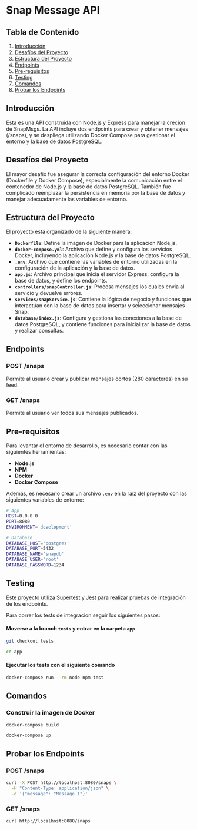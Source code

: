 # Snap Message API

## Tabla de Contenido

1. [Introducción](#introducción)
2. [Desafíos del Proyecto](#desafíos-del-proyecto)
3. [Estructura del Proyecto](#estructura-del-proyecto)
4. [Endpoints](#endpoints)
5. [Pre-requisitos](#pre-requisitos)
6. [Testing](#testing)
7. [Comandos](#comandos)
8. [Probar los Endpoints](#probar-los-endpoints)

## Introducción

Esta es una API construida con Node.js y Express para manejar la crecion de SnapMsgs. La API incluye dos endpoints para crear y obtener mensajes (/snaps), y se despliega utilizando Docker Compose para gestionar el entorno y la base de datos PostgreSQL.

## Desafíos del Proyecto

El mayor desafío fue asegurar la correcta configuración del entorno Docker (Dockerfile y Docker Compose), especialmente la comunicación entre el contenedor de Node.js y la base de datos PostgreSQL. También fue complicado reemplazar la persistencia en memoria por la base de datos y manejar adecuadamente las variables de entorno.

## Estructura del Proyecto

El proyecto está organizado de la siguiente manera:

- **`Dockerfile`**: Define la imagen de Docker para la aplicación Node.js.
- **`docker-compose.yml`**: Archivo que define y configura los servicios Docker, incluyendo la aplicación Node.js y la base de datos PostgreSQL.
- **`.env`**: Archivo que contiene las variables de entorno utilizadas en la configuración de la aplicación y la base de datos.
- **`app.js`**: Archivo principal que inicia el servidor Express, configura la base de datos, y define los endpoints.
- **`controllers/snapController.js`**: Procesa mensajes los cuales envia al servicio y devuelve errores.
- **`services/snapService.js`**: Contiene la lógica de negocio y funciones que interactúan con la base de datos para insertar y seleccionar mensajes Snap.
- **`database/index.js`**: Configura y gestiona las conexiones a la base de datos PostgreSQL, y contiene funciones para inicializar la base de datos y realizar consultas.

## Endpoints

### POST /snaps

Permite al usuario crear y publicar mensajes cortos (280 caracteres) en su feed.

### GET /snaps

Permite al usuario ver todos sus mensajes publicados.

## Pre-requisitos

Para levantar el entorno de desarrollo, es necesario contar con las siguientes herramientas:

- **Node.js**
- **NPM**
- **Docker**
- **Docker Compose**

Además, es necesario crear un archivo `.env` en la raíz del proyecto con las siguientes variables de entorno:

```bash
# App
HOST=0.0.0.0
PORT=8080
ENVIRONMENT='development'

# Database
DATABASE_HOST='postgres'
DATABASE_PORT=5432
DATABASE_NAME='snapdb'
DATABASE_USER='root'
DATABASE_PASSWORD=1234
```

## Testing

Este proyecto utiliza [Supertest](https://github.com/visionmedia/supertest) y [Jest](https://jestjs.io/) para realizar pruebas de integración de los endpoints.

Para correr los tests de integracion seguir los siguientes pasos:

#### Moverse a la branch `tests` y entrar en la carpeta `app`

```bash
git checkout tests

cd app
```

#### Ejecutar los tests con el siguiente comando

```bash
docker-compose run --rm node npm test
```

## Comandos

### Construir la imagen de Docker

```bash
docker-compose build

docker-compose up
```

## Probar los Endpoints

### POST /snaps

```bash
curl -X POST http://localhost:8080/snaps \
  -H "Content-Type: application/json" \
  -d '{"message": "Message 1"}'
```

### GET /snaps

```bash
curl http://localhost:8080/snaps
```
